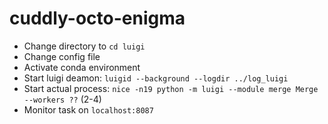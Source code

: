 # cuddly-octo-enigma

* Change directory to `cd luigi`
* Change config file
* Activate conda environment
* Start luigi deamon: `luigid --background --logdir ../log_luigi`
* Start actual process: `nice -n19 python -m luigi --module merge Merge --workers ??` (2-4)
* Monitor task on `localhost:8087`
